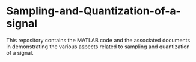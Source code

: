 # Sampling-and-Quantization-of-a-signal
This repository contains the MATLAB code and the associated documents in demonstrating the various aspects related to sampling and quantization of a signal.
